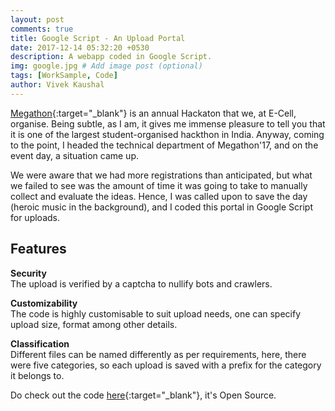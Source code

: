 ```yaml
---
layout: post
comments: true
title: Google Script - An Upload Portal
date: 2017-12-14 05:32:20 +0530
description: A webapp coded in Google Script.
img: google.jpg # Add image post (optional)
tags: [WorkSample, Code]
author: Vivek Kaushal
---
```


[Megathon][megathon]{:target="_blank"} is an annual Hackaton that we, at E-Cell, organise. Being subtle, as I am, it gives me immense pleasure to tell you that it is one of the largest student-organised hackthon in India. Anyway, coming to the point, I headed the technical department of Megathon'17, and on the event day, a situation came up.

We were aware that we had more registrations than anticipated, but what we failed to see was the amount of time it was going to take to manually collect and evaluate the ideas. Hence, I was called upon to save the day (heroic music in the background), and I coded this portal in Google Script for uploads.

## Features

**Security**  
The upload is verified by a captcha to nullify bots and crawlers.

**Customizability**  
The code is highly customisable to suit upload needs, one can specify upload size, format among other details.

**Classification**  
Different files can be named differently as per requirements, here, there were five categories, so each upload is saved with a prefix for the category it belongs to.

Do check out the code [here][github]{:target="_blank"}, it's Open Source.

[github]: https://github.com/kaushalvivek/GSUploader
[megathon]: http://www.megathon.tech